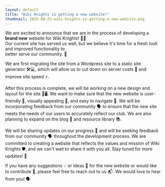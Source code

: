 ```yaml
---
layout: default
title: "Wiki Knights is getting a new website!"
thumbnail: 2025-08-25-wiki-knights-is-getting-a-new-website.png
---
```


We are excited to announce that we are in the process of developing a **brand new** website for Wiki Knights! 🚀✨  
Our current site has served us well, but we believe it's time for a fresh look and improved functionality to  
better serve our community. 🌟

We are first migrating the site from a Wordpress site to a static site generator 🛠️💻, which will allow us to cut down on server costs 💸 and improve site speed ⚡.

After this process is complete, we will be working on a new design and layout for the site 🎨🖥️. We want to make sure that the new website is user-friendly 🤝, visually appealing 👀, and easy to navigate 🧭. We will be incorporating feedback from our community 🗣️ to ensure that the new site meets the needs of our users to accurately reflect our club. We are also planning to expand on the blog 📝 and resource library 📚.

We will be sharing updates on our progress 📢 and will be seeking feedback from our community 🗣️ throughout the development process. We are committed to creating a website that reflects the values and mission of Wiki Knights 🛡️, and we can't wait to share it with you all. Stay tuned for more updates! 🔔

If you have any suggestions 💡 or ideas 💭 for the new website or would like to contribute 🤝, please feel free to reach out to us 📬. We would love to hear from you! 🗣️
